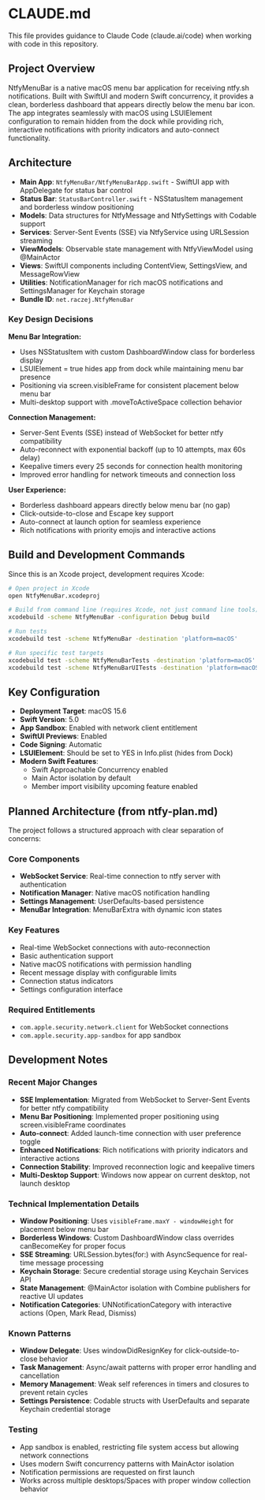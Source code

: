 # CLAUDE.md

This file provides guidance to Claude Code (claude.ai/code) when working with code in this repository.

## Project Overview

NtfyMenuBar is a native macOS menu bar application for receiving ntfy.sh notifications. Built with SwiftUI and modern Swift concurrency, it provides a clean, borderless dashboard that appears directly below the menu bar icon. The app integrates seamlessly with macOS using LSUIElement configuration to remain hidden from the dock while providing rich, interactive notifications with priority indicators and auto-connect functionality.

## Architecture

- **Main App**: `NtfyMenuBar/NtfyMenuBarApp.swift` - SwiftUI app with AppDelegate for status bar control
- **Status Bar**: `StatusBarController.swift` - NSStatusItem management and borderless window positioning
- **Models**: Data structures for NtfyMessage and NtfySettings with Codable support
- **Services**: Server-Sent Events (SSE) via NtfyService using URLSession streaming
- **ViewModels**: Observable state management with NtfyViewModel using @MainActor
- **Views**: SwiftUI components including ContentView, SettingsView, and MessageRowView
- **Utilities**: NotificationManager for rich macOS notifications and SettingsManager for Keychain storage
- **Bundle ID**: `net.raczej.NtfyMenuBar`

### Key Design Decisions

**Menu Bar Integration:**
- Uses NSStatusItem with custom DashboardWindow class for borderless display
- LSUIElement = true hides app from dock while maintaining menu bar presence
- Positioning via screen.visibleFrame for consistent placement below menu bar
- Multi-desktop support with .moveToActiveSpace collection behavior

**Connection Management:**
- Server-Sent Events (SSE) instead of WebSocket for better ntfy compatibility
- Auto-reconnect with exponential backoff (up to 10 attempts, max 60s delay)
- Keepalive timers every 25 seconds for connection health monitoring
- Improved error handling for network timeouts and connection loss

**User Experience:**
- Borderless dashboard appears directly below menu bar (no gap)
- Click-outside-to-close and Escape key support
- Auto-connect at launch option for seamless experience
- Rich notifications with priority emojis and interactive actions

## Build and Development Commands

Since this is an Xcode project, development requires Xcode:

```bash
# Open project in Xcode
open NtfyMenuBar.xcodeproj

# Build from command line (requires Xcode, not just command line tools)
xcodebuild -scheme NtfyMenuBar -configuration Debug build

# Run tests
xcodebuild test -scheme NtfyMenuBar -destination 'platform=macOS'

# Run specific test targets
xcodebuild test -scheme NtfyMenuBarTests -destination 'platform=macOS'
xcodebuild test -scheme NtfyMenuBarUITests -destination 'platform=macOS'
```

## Key Configuration

- **Deployment Target**: macOS 15.6
- **Swift Version**: 5.0
- **App Sandbox**: Enabled with network client entitlement
- **SwiftUI Previews**: Enabled
- **Code Signing**: Automatic
- **LSUIElement**: Should be set to YES in Info.plist (hides from Dock)
- **Modern Swift Features**: 
  - Swift Approachable Concurrency enabled
  - Main Actor isolation by default
  - Member import visibility upcoming feature enabled

## Planned Architecture (from ntfy-plan.md)

The project follows a structured approach with clear separation of concerns:

### Core Components
- **WebSocket Service**: Real-time connection to ntfy server with authentication
- **Notification Manager**: Native macOS notification handling
- **Settings Management**: UserDefaults-based persistence
- **MenuBar Integration**: MenuBarExtra with dynamic icon states

### Key Features
- Real-time WebSocket connections with auto-reconnection
- Basic authentication support
- Native macOS notifications with permission handling
- Recent message display with configurable limits
- Connection status indicators
- Settings configuration interface

### Required Entitlements
- `com.apple.security.network.client` for WebSocket connections
- `com.apple.security.app-sandbox` for app sandbox

## Development Notes

### Recent Major Changes
- **SSE Implementation**: Migrated from WebSocket to Server-Sent Events for better ntfy compatibility
- **Menu Bar Positioning**: Implemented proper positioning using screen.visibleFrame coordinates
- **Auto-connect**: Added launch-time connection with user preference toggle
- **Enhanced Notifications**: Rich notifications with priority indicators and interactive actions
- **Connection Stability**: Improved reconnection logic and keepalive timers
- **Multi-Desktop Support**: Windows now appear on current desktop, not launch desktop

### Technical Implementation Details
- **Window Positioning**: Uses `visibleFrame.maxY - windowHeight` for placement below menu bar
- **Borderless Windows**: Custom DashboardWindow class overrides canBecomeKey for proper focus
- **SSE Streaming**: URLSession.bytes(for:) with AsyncSequence for real-time message processing
- **Keychain Storage**: Secure credential storage using Keychain Services API
- **State Management**: @MainActor isolation with Combine publishers for reactive UI updates
- **Notification Categories**: UNNotificationCategory with interactive actions (Open, Mark Read, Dismiss)

### Known Patterns
- **Window Delegate**: Uses windowDidResignKey for click-outside-to-close behavior
- **Task Management**: Async/await patterns with proper error handling and cancellation
- **Memory Management**: Weak self references in timers and closures to prevent retain cycles
- **Settings Persistence**: Codable structs with UserDefaults and separate Keychain credential storage

### Testing
- App sandbox is enabled, restricting file system access but allowing network connections
- Uses modern Swift concurrency patterns with MainActor isolation
- Notification permissions are requested on first launch
- Works across multiple desktops/Spaces with proper window collection behavior